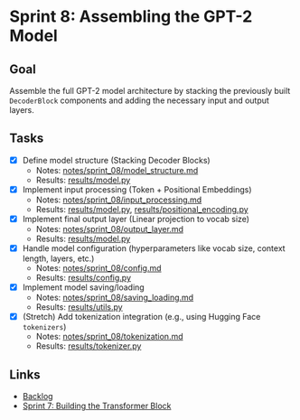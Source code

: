 # Sprint 8: Assembling the GPT-2 Model

## Goal

Assemble the full GPT-2 model architecture by stacking the previously built `DecoderBlock` components and adding the necessary input and output layers.

## Tasks

- [x] Define model structure (Stacking Decoder Blocks)
  - Notes: [notes/sprint_08/model_structure.md](notes/sprint_08/model_structure.md)
  - Results: [results/model.py](results/model.py)
- [x] Implement input processing (Token + Positional Embeddings)
  - Notes: [notes/sprint_08/input_processing.md](notes/sprint_08/input_processing.md)
  - Results: [results/model.py](results/model.py), [results/positional_encoding.py](results/positional_encoding.py)
- [x] Implement final output layer (Linear projection to vocab size)
  - Notes: [notes/sprint_08/output_layer.md](notes/sprint_08/output_layer.md)
  - Results: [results/model.py](results/model.py)
- [x] Handle model configuration (hyperparameters like vocab size, context length, layers, etc.)
  - Notes: [notes/sprint_08/config.md](notes/sprint_08/config.md)
  - Results: [results/config.py](results/config.py)
- [x] Implement model saving/loading
  - Notes: [notes/sprint_08/saving_loading.md](notes/sprint_08/saving_loading.md)
  - Results: [results/utils.py](results/utils.py)
- [x] (Stretch) Add tokenization integration (e.g., using Hugging Face `tokenizers`)
  - Notes: [notes/sprint_08/tokenization.md](notes/sprint_08/tokenization.md)
  - Results: [results/tokenizer.py](results/tokenizer.py)

## Links

- [Backlog](../backlog.md)
- [Sprint 7: Building the Transformer Block](../07_transformer_block/README.md)
